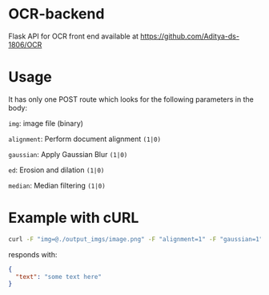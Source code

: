 # OCR-backend
Flask API for OCR front end available at https://github.com/Aditya-ds-1806/OCR

# Usage
It has only one POST route which looks for the following parameters in the body:

`img`: image file (binary)

`alignment`: Perform document alignment `(1|0)`

`gaussian`: Apply Gaussian Blur `(1|0)`

`ed`: Erosion and dilation `(1|0)`

`median`: Median filtering `(1|0)`

# Example with cURL

```bash
curl -F "img=@./output_imgs/image.png" -F "alignment=1" -F "gaussian=1" -F "ed=1" -F "median=0" http://tesseract-ocr-backend.herokuapp.com
```
responds with:

```json
{
  "text": "some text here"
}
```
